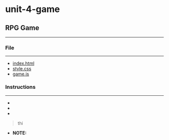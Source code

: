 # unit-4-game
## RPG Game
---
### File
----
* [index.html](https://github.com/liaswapna/unit-4-game/blob/master/index.html)
* [style.css](https://github.com/liaswapna/unit-4-game/blob/master/assets/css/style.css)
* [game.js](https://github.com/liaswapna/unit-4-game/blob/master/assets/javascript/game.js)

### Instructions
---
* 
*
*
> thi
* **NOTE:**
